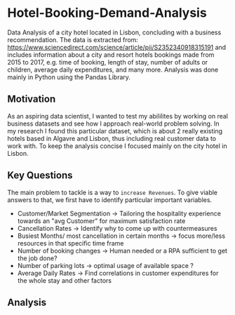 # Hotel-Booking-Demand-Analysis
Data Analysis of a city hotel located in Lisbon, concluding with a business recommendation. 
The data is extracted from: https://www.sciencedirect.com/science/article/pii/S2352340918315191
and includes information about a city and resort hotels bookings made from 2015 to 2017, e.g. time of booking, length of stay, number of adults or children, average daily expenditures, and many more. Analysis was done mainly in Python using the Pandas Library. 

## Motivation
As an aspiring data scientist, I wanted to test my abililites by working on real business datasets and see how I approach real-world problem solving. In my research I found this particular dataset, which is about 2 really existing hotels based in Algavre and Lisbon, thus including real customer data to work with. To keep the analysis concise I focused mainly on the city hotel in Lisbon.

## Key Questions
The main problem to tackle is a way to `increase Revenues`. To give viable answers to that, we first have to identify particular important variables.
* Customer/Market Segmentation &rarr; Tailoring the hospitality experience towards an "avg Customer" for maximum satisfaction rate
* Cancellation Rates &rarr; Identify why to come up with countermeasures
* Busiest Months/
  most cancellation in certain months &rarr; focus more/less resources in that specific time frame
* Number of booking changes &rarr; Human needed or a RPA sufficient to get the job done?
* Number of parking lots &rarr; optimal usage of available space ?
* Average Daily Rates &rarr; Find correlations in customer expenditures for the whole stay and other factors

## Analysis
